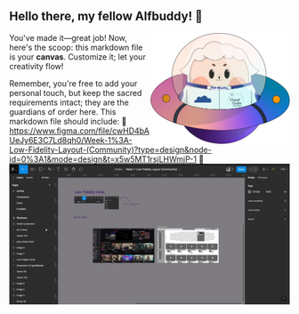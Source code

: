## Hello there, my fellow Alfbuddy! 💖

<img align="right" width="250px" src="../../assets/alf/alf-ufo.png">

You've made it—great job! Now, here's the scoop: this markdown file is your **canvas**. Customize it; let your creativity flow!

Remember, you're free to add your personal touch, but keep the sacred requirements intact; they are the guardians of order here. This markdown file should include:
🚀 https://www.figma.com/file/cwHD4bAUeJy6E3C7Ld8qh0/Week-1%3A-Low-Fidelity-Layout-(Community)?type=design&node-id=0%3A1&mode=design&t=x5w5MT1rsjLHWmjP-1
🚀 <img align="center" src="../../assets/submission-files-exercises/Screenshot 2024-01-06 194913.jpg" href="https://www.figma.com/file/cwHD4bAUeJy6E3C7Ld8qh0/Week-1%3A-Low-Fidelity-Layout-(Community)?type=design&node-id=0%3A1&mode=design&t=x5w5MT1rsjLHWmjP-1">
